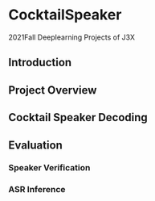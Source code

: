# CocktailSpeaker
2021Fall Deeplearning Projects of J3X

## Introduction

## Project Overview


## Cocktail Speaker Decoding


## Evaluation

### Speaker Verification

### ASR Inference



